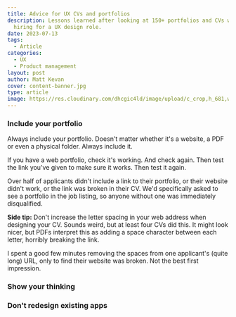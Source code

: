 ```yaml
---
title: Advice for UX CVs and portfolios
description: Lessons learned after looking at 150+ portfolios and CVs while
  hiring for a UX design role.
date: 2023-07-13
tags:
  - Article
categories:
  - UX
  - Product management
layout: post
author: Matt Kevan
cover: content-banner.jpg
type: article
image: https://res.cloudinary.com/dhcgic4ld/image/upload/c_crop,h_681,w_909,x_141,y_255/c_scale,h_681,w_909/v1705313373/768.png
---
```


### Include your portfolio

Always include your portfolio. Doesn't matter whether it's a website, a PDF or even a physical folder. Always include it. 

If you have a web portfolio, check it's working. And check again. Then test the link you've given to make sure it works. Then test it again.

Over half of applicants didn't include a link to their portfolio, or their website didn't work, or the link was broken in their CV. We'd specifically asked to see a portfolio in the job listing, so anyone without one was immediately disqualified.

**Side tip:** Don't increase the letter spacing in your web address when designing your CV. Sounds weird, but at least four CVs did this. It might look nicer, but PDFs interpret this as adding a space character between each letter, horribly breaking the link. 

I spent a good few minutes removing the spaces from one applicant's (quite long) URL, only to find their website was broken. Not the best first impression.

### Show your thinking


### Don't redesign existing apps